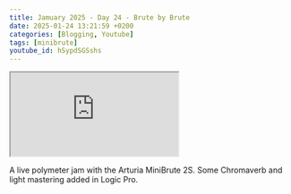 ```yaml
---
title: Jamuary 2025 - Day 24 - Brute by Brute
date: 2025-01-24 13:21:59 +0200
categories: [Blogging, Youtube]
tags: [minibrute]
youtube_id: hSypdSGSshs
---
```


<div class="embed-responsive embed-responsive-16by9" >
    <iframe class="embed-responsive-item"  src="https://www.youtube.com/embed/{{ page.youtube_id }}"></iframe>
</div>

A live polymeter jam with the Arturia MiniBrute 2S.
Some Chromaverb and light mastering added in Logic Pro.